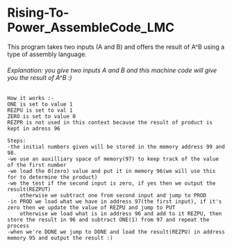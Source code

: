 # Rising-To-Power_AssembleCode_LMC
This program takes two inputs (A and B) and offers the result of A^B using a type of assembly language.

###### Explanation: you give two inputs A and B and this machine code will give you the result of A^B :)
	
	How it works :- 
	ONE is set to value 1
	REZPU is set to val 1
	ZERO is set to value 0
	REZPR is not used in this context because the result of product is kept in adress 96
	
	Steps:
	-the initial numbers given will be stored in the memory address 99 and 98.
	-we use an auxilliary space of memory(97) to keep track of the value of the first number
	-we load the 0(zero) value and put it in memory 96(we will use this for to determine the product)
	-we the test if the second input is zero, if yes then we output the result(REZPUT)
		otherwise we subtract one from second input and jump to PROD
	-in PROD we load what we have in address 97(the first input), if it's zero then we update the value of REZPU and jump to PUT
		otherwise we load what is in address 96 and add to it REZPU, then store the result in 96 and subtract ONE(1) from 97 and repeat the process
	-when we're DONE we jump to DONE and load the result(REZPU) in address memory 95 and output the result :) 
